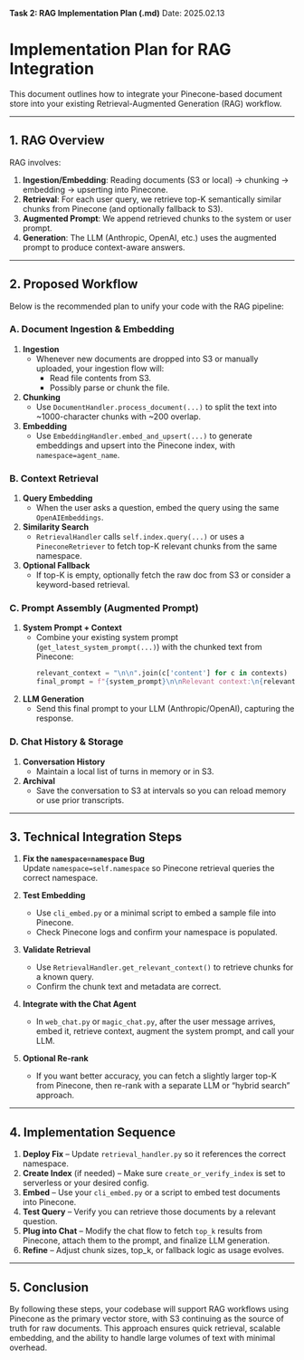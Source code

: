 **Task 2: RAG Implementation Plan (.md)**
Date: 2025.02.13

# Implementation Plan for RAG Integration

This document outlines how to integrate your Pinecone-based document store into your existing Retrieval-Augmented Generation (RAG) workflow.

---

## 1. RAG Overview

RAG involves:
1. **Ingestion/Embedding**: Reading documents (S3 or local) → chunking → embedding → upserting into Pinecone.
2. **Retrieval**: For each user query, we retrieve top-K semantically similar chunks from Pinecone (and optionally fallback to S3).
3. **Augmented Prompt**: We append retrieved chunks to the system or user prompt.
4. **Generation**: The LLM (Anthropic, OpenAI, etc.) uses the augmented prompt to produce context-aware answers.

---

## 2. Proposed Workflow

Below is the recommended plan to unify your code with the RAG pipeline:

### A. **Document Ingestion & Embedding**
1. **Ingestion**  
   - Whenever new documents are dropped into S3 or manually uploaded, your ingestion flow will:
     - Read file contents from S3.
     - Possibly parse or chunk the file.  
2. **Chunking**  
   - Use `DocumentHandler.process_document(...)` to split the text into ~1000-character chunks with ~200 overlap.  
3. **Embedding**  
   - Use `EmbeddingHandler.embed_and_upsert(...)` to generate embeddings and upsert into the Pinecone index, with `namespace=agent_name`.

### B. **Context Retrieval**
1. **Query Embedding**  
   - When the user asks a question, embed the query using the same `OpenAIEmbeddings`.
2. **Similarity Search**  
   - `RetrievalHandler` calls `self.index.query(...)` or uses a `PineconeRetriever` to fetch top-K relevant chunks from the same namespace.  
3. **Optional Fallback**  
   - If top-K is empty, optionally fetch the raw doc from S3 or consider a keyword-based retrieval.  

### C. **Prompt Assembly (Augmented Prompt)**
1. **System Prompt + Context**  
   - Combine your existing system prompt (`get_latest_system_prompt(...)`) with the chunked text from Pinecone:  
     ```python
     relevant_context = "\n\n".join(c['content'] for c in contexts)
     final_prompt = f"{system_prompt}\n\nRelevant context:\n{relevant_context}"
     ```
2. **LLM Generation**  
   - Send this final prompt to your LLM (Anthropic/OpenAI), capturing the response.  

### D. **Chat History & Storage**
1. **Conversation History**  
   - Maintain a local list of turns in memory or in S3.  
2. **Archival**  
   - Save the conversation to S3 at intervals so you can reload memory or use prior transcripts.

---

## 3. Technical Integration Steps

1. **Fix the `namespace=namespace` Bug**  
   Update `namespace=self.namespace` so Pinecone retrieval queries the correct namespace.

2. **Test Embedding**  
   - Use `cli_embed.py` or a minimal script to embed a sample file into Pinecone.  
   - Check Pinecone logs and confirm your namespace is populated.

3. **Validate Retrieval**  
   - Use `RetrievalHandler.get_relevant_context()` to retrieve chunks for a known query.  
   - Confirm the chunk text and metadata are correct.

4. **Integrate with the Chat Agent**  
   - In `web_chat.py` or `magic_chat.py`, after the user message arrives, embed it, retrieve context, augment the system prompt, and call your LLM.

5. **Optional Re-rank**  
   - If you want better accuracy, you can fetch a slightly larger top-K from Pinecone, then re-rank with a separate LLM or “hybrid search” approach.

---

## 4. Implementation Sequence

1. **Deploy Fix** – Update `retrieval_handler.py` so it references the correct namespace.
2. **Create Index** (if needed) – Make sure `create_or_verify_index` is set to serverless or your desired config.
3. **Embed** – Use your `cli_embed.py` or a script to embed test documents into Pinecone.
4. **Test Query** – Verify you can retrieve those documents by a relevant question.
5. **Plug into Chat** – Modify the chat flow to fetch `top_k` results from Pinecone, attach them to the prompt, and finalize LLM generation.
6. **Refine** – Adjust chunk sizes, top_k, or fallback logic as usage evolves.

---

## 5. Conclusion

By following these steps, your codebase will support RAG workflows using Pinecone as the primary vector store, with S3 continuing as the source of truth for raw documents. This approach ensures quick retrieval, scalable embedding, and the ability to handle large volumes of text with minimal overhead.